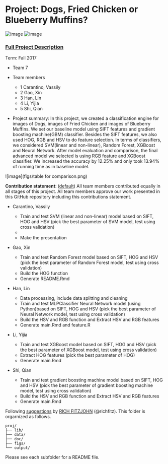 # Project: Dogs, Fried Chicken or Blueberry Muffins?
![image](figs/chicken.jpg)
![image](figs/muffin.jpg)

### [Full Project Description](doc/project3_desc.md)

Term: Fall 2017

+ Team 7
+ Team members
	+ 1 Carantino, Vassily
	+ 2 Gao, Xin 
	+ 3 Han, Lin
	+ 4 Li, Yijia
	+ 5 Shi, Qian

+ Project summary: In this project, we created a classification engine for images of Dogs, images of Fried Chicken and images of Blueberry Muffins. We set our baseline model using SIFT features and gradient boosting machine(GBM) classifier. Besides the SIFT features, we also used HOG, RGB and HSV to do feature selection. In terms of classifiers, we considered SVM(linear and non-linear), Random Forest, XGBoost and Neural Network. After model evaluation and comparison, the final advanced model we selected is using RGB feature and XGBoost classifier. We increased the accuracy by 12.25% and only took 13.94% of running time as in baseline model.

![image](figs/table for comparison.png)
	
**Contribution statement**: ([default](doc/a_note_on_contributions.md)) All team members contributed equally in all stages of this project. All team members approve our work presented in this GitHub repository including this contributions statement. 

+ Carantino, Vassily
        
	+ Train and test SVM (linear and non-linear) model based on SIFT, HOG and HSV 
	(pick the best parameter of SVM model, test using cross validation) 
	+
	+ Make the presentation
+ Gao, Xin          
                
	+ Train and test Random Forest model based on SIFT, HOG and HSV 
	(pick the best parameter of Random Forest model, test using cross validation) 
	+ Build the HOG function
	+ Generate README.Rmd
+ Han, Lin  
               
	+ Data processing, include data splitting and cleaning
	+ Train and test MLPClassifier Neural Network model (using Python)based on SIFT, HOG and HSV
	(pick the best parameter of Neural Network model, test using cross validation) 
	+ Build the HSV and RGB function and Extract HSV and RGB features
	+ Generate main.Rmd and feature.R
+ Li, Yijia  
        
	+ Train and test XGBoost model based on SIFT, HOG and HSV 
	(pick the best parameter of  XGBoost model, test using cross validation) 
	+ Extract HOG features (pick the best parameter of HOG)
	+ Generate main.Rmd
+ Shi, Qian  
        
	+ Train and test gradient boosting machine model based on SIFT, HOG and HSV 
	(pick the best parameter of gradient boosting machine model, test using cross validation) 
	+ Build the HSV and RGB function and Extract HSV and RGB features
	+ Generate main.Rmd



Following [suggestions](http://nicercode.github.io/blog/2013-04-05-projects/) by [RICH FITZJOHN](http://nicercode.github.io/about/#Team) (@richfitz). This folder is orgarnized as follows.

```
proj/
├── lib/
├── data/
├── doc/
├── figs/
└── output/
```

Please see each subfolder for a README file.
